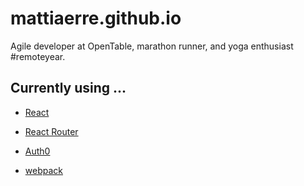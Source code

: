 # mattiaerre.github.io

Agile developer at OpenTable, marathon runner, and yoga enthusiast #remoteyear.

## Currently using ...

* [React](https://facebook.github.io/react/)

* [React Router](https://github.com/ReactTraining/react-router)

* [Auth0](https://auth0.com/)

* [webpack](https://webpack.github.io/)
